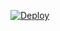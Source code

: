 [![Deploy](https://www.herokucdn.com/deploy/button.png)](https://dashboard.heroku.com/new?template=https://github.com/02mail/HXr)

